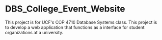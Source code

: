 # DBS_College_Event_Website
This project is for UCF's COP 4710 Database Systems class. This project is to develop a web application that functions as a interface for student organizations at a university.
